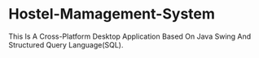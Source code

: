# Hostel-Mamagement-System
This Is A Cross-Platform Desktop Application Based On Java Swing And Structured Query Language(SQL).
